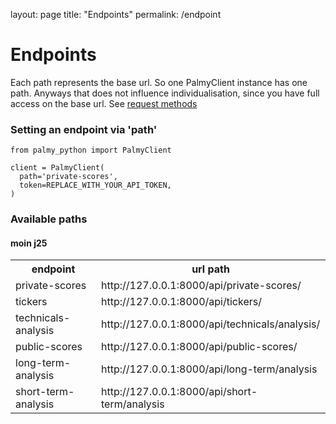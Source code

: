 layout: page
title: "Endpoints"
permalink: /endpoint

# Endpoints
Each path represents the base url. So one PalmyClient instance has one path.
  Anyways that does not influence individualisation, since you have full access on the base url.
  See <a href="mikauser001.github.io/palmy-python/client#methods">request methods</a><br>
### Setting an endpoint via 'path'

```
from palmy_python import PalmyClient

client = PalmyClient(
  path='private-scores',
  token=REPLACE_WITH_YOUR_API_TOKEN,
)
````
### Available paths
#### moin j25
<table>
  <tr>
    <th>endpoint</th>
    <th>url path</th>

  </tr>

  <tr>
    <td>private-scores</td>
    <td>http://127.0.0.1:8000/api/private-scores/</td>
  </tr>
    <tr>
    <td>tickers</td>
    <td>http://127.0.0.1:8000/api/tickers/</td>
  </tr>
    <tr>
    <td>technicals-analysis</td>
    <td>http://127.0.0.1:8000/api/technicals/analysis/</td>
  </tr>

  <tr>
    <td>public-scores</td>
    <td>http://127.0.0.1:8000/api/public-scores/</td>
  </tr>
    <tr>
    <td>long-term-analysis</td>
    <td>http://127.0.0.1:8000/api/long-term/analysis</td>
  </tr>
    <tr>
    <td>short-term-analysis</td>
    <td>http://127.0.0.1:8000/api/short-term/analysis</td>
  </tr>

</table>



